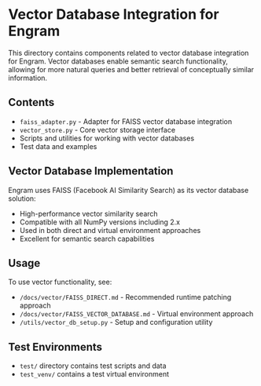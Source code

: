 # Vector Database Integration for Engram

This directory contains components related to vector database integration for Engram. Vector databases enable semantic search functionality, allowing for more natural queries and better retrieval of conceptually similar information.

## Contents

- `faiss_adapter.py` - Adapter for FAISS vector database integration
- `vector_store.py` - Core vector storage interface
- Scripts and utilities for working with vector databases
- Test data and examples

## Vector Database Implementation

Engram uses FAISS (Facebook AI Similarity Search) as its vector database solution:

- High-performance vector similarity search
- Compatible with all NumPy versions including 2.x
- Used in both direct and virtual environment approaches
- Excellent for semantic search capabilities

## Usage

To use vector functionality, see:

- `/docs/vector/FAISS_DIRECT.md` - Recommended runtime patching approach
- `/docs/vector/FAISS_VECTOR_DATABASE.md` - Virtual environment approach
- `/utils/vector_db_setup.py` - Setup and configuration utility

## Test Environments

- `test/` directory contains test scripts and data 
- `test_venv/` contains a test virtual environment